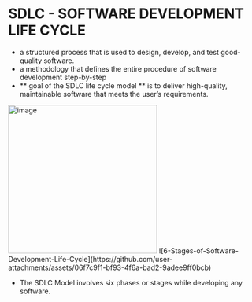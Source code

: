 # SDLC - SOFTWARE DEVELOPMENT LIFE CYCLE
- a structured process that is used to design, develop, and test good-quality software.
- a methodology that defines the entire procedure of software development step-by-step
- ** goal of the SDLC life cycle model ** is to deliver high-quality, maintainable software that meets the user’s requirements.
<img width="302" alt="image" src="https://github.com/user-attachments/assets/196f2078-2fb9-4d13-a275-8e45789e2c76" />
![6-Stages-of-Software-Development-Life-Cycle](https://github.com/user-attachments/assets/06f7c9f1-bf93-4f6a-bad2-9adee9ff0bcb)


- The SDLC Model involves six phases or stages while developing any software.
